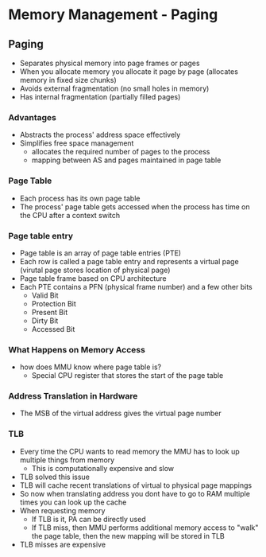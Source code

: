 # Memory Management - Paging

## Paging
- Separates physical memory into page frames or pages 
- When you allocate memory you allocate it page by page (allocates memory in fixed size chunks)
- Avoids external fragmentation (no small holes in memory)
- Has internal fragmentation (partially filled pages)

### Advantages
- Abstracts the process' address space effectively 
- Simplifies free space management
	- allocates the required number of pages to the process
	- mapping between AS and pages maintained in page table

### Page Table
- Each process has its own page table
- The process' page table gets accessed when the process has time on the CPU after a context switch

### Page table entry
- Page table is an array of page table entries (PTE)
- Each row is called a page table entry and represents a virtual page (virutal page stores location of physical page)
- Page table frame based on CPU architecture 
- Each PTE contains a PFN (physical frame number) and a few other bits
	- Valid Bit
	- Protection Bit
	- Present Bit
	- Dirty Bit
	- Accessed Bit

### What Happens on Memory Access
- how does MMU know where page table is?
	- Special CPU register that stores the start of the page table

### Address Translation in Hardware
- The MSB of the virtual address gives the virtual page number

### TLB
- Every time the CPU wants to read memory the MMU has to look up multiple things from memory 
	- This is computationally expensive and slow
- TLB solved this issue
- TLB will cache recent translations of virtual to physical page mappings
- So now when translating address you dont have to go to RAM multiple times you can look up the cache
- When requesting memory
	- If TLB is it, PA can be directly used
	- If TLB miss, then MMU performs additional memory access to "walk" the page table, then the new mapping will be stored in TLB
- TLB misses are expensive 